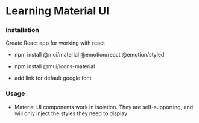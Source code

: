 # Learning Material UI

### Installation 

Create React app for working with react

- npm install @mui/material @emotion/react @emotion/styled

- npm install @mui/icons-material

- add link for default google font


### Usage 

- Material UI components work in isolation. They are self-supporting, and will only inject the styles they need to display
